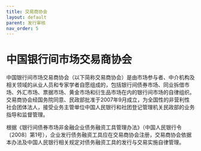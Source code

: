 ```yaml
---
title: 交易商协会
layout: default
parent: 发行审核
nav_order: 5
---
```


# 中国银行间市场交易商协会

中国银行间市场交易商协会（以下简称交易商协会）是由市场参与者、中介机构及相关领域的从业人员和专家学者自愿组成的，包括银行间债券市场、同业拆借市场、外汇市场、票据市场、黄金市场和衍生品市场在内的银行间市场的自律组织。交易商协会经国务院同意、民政部批准于2007年9月成立，为全国性的非营利性社会团体法人，接受业务主管单位中国人民银行和社团登记管理机关民政部的业务指导和监督管理。

根据《银行间债券市场非金融企业债务融资工具管理办法》（中国人民银行令〔2008〕第1号），企业发行债务融资工具应在交易商协会注册，交易商协会依据本办法及中国人民银行相关规定对债务融资工具的发行与交易实施自律管理。


